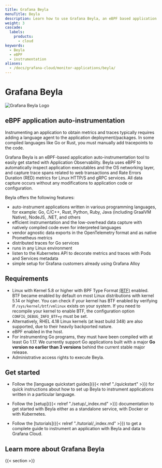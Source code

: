 ```yaml
---
title: Grafana Beyla
menuTitle: Beyla
description: Learn how to use Grafana Beyla, an eBPF based application auto-instrumentation tool.
weight: 3
cascade:
  labels:
    products:
      - cloud
keywords:
  - Beyla
  - eBPF
  - instrumentation
aliases:
  - /docs/grafana-cloud/monitor-applications/beyla/
---
```


# Grafana Beyla

![Grafana Beyla Logo](https://grafana.com/media/docs/grafana-cloud/beyla/beyla-logo.png)

## eBPF application auto-instrumentation

Instrumenting an application to obtain metrics and traces typically requires adding a language agent to the application deployment/packages.
In some compiled languages like Go or Rust, you must manually add tracepoints to the code.

Grafana Beyla is an eBPF-based application auto-instrumentation tool to easily get started with Application Observability.
Beyla uses eBPF to automatically inspect application executables and the OS networking layer, and capture trace spans related to web transactions and Rate Errors Duration (RED) metrics for Linux HTTP/S and gRPC services.
All data capture occurs without any modifications to application code or configuration.

Beyla offers the following features:

- auto-instrument applications written in various programming languages, for example: Go, C/C++, Rust, Python, Ruby, Java (including GraalVM Native), NodeJS, .NET, and others
- efficient instrumentation and the low-overhead data capture with natively compiled code even for interpreted languages
- vendor agnostic data exports in the OpenTelemetry format and as native Prometheus metrics
- distributed traces for Go services
- runs in any Linux environment
- listen to the Kubernetes API to decorate metrics and traces with Pods and Services metadata
- simple setup for Grafana customers already using Grafana Alloy

## Requirements

- Linux with Kernel 5.8 or higher with BPF Type Format [(BTF)](https://www.kernel.org/doc/html/latest/bpf/btf.html)
  enabled. BTF became enabled by default on most Linux distributions with kernel 5.14 or higher.
  You can check if your kernel has BTF enabled by verifying if `/sys/kernel/btf/vmlinux` exists on your system.
  If you need to recompile your kernel to enable BTF, the configuration option `CONFIG_DEBUG_INFO_BTF=y` must be
  set.
- Alternatively, RHEL 4.18 Linux kernels (at least build 348) are also supported, due to their heavily backported nature.
- eBPF enabled in the host.
- For instrumenting Go programs, they must have been compiled with at least Go 1.17. We currently
  support Go applications built with a major **Go version no earlier than 3 versions** behind the current
  stable major release.
- Administrative access rights to execute Beyla.

## Get started

- Follow the [language quickstart guides]({{< relref "./quickstart" >}}) for quick instructions
  about how to set up Beyla to instrument applications written in a particular language.

- Follow the [setup]({{< relref "./setup/_index.md" >}}) documentation to get started with Beyla either as a standalone
  service, with Docker or with Kubernetes.

- Follow the [tutorials]({{< relref "./tutorial/_index.md" >}}) to get a complete guide to instrument an application with Beyla and data to Grafana Cloud.

## Learn more about Grafana Beyla

{{< section >}}
